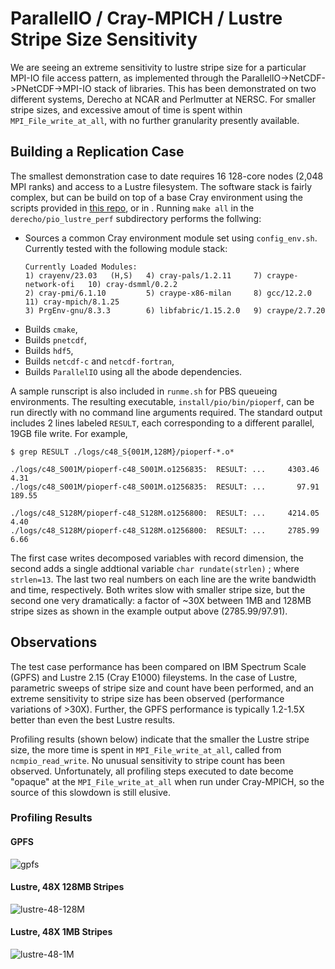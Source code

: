 # ParallelIO / Cray-MPICH / Lustre Stripe Size Sensitivity

We are seeing an extreme sensitivity to lustre stripe size for a particular MPI-IO file access pattern, as implemented through the ParallelIO->NetCDF->PNetCDF->MPI-IO stack of libraries.  This has been demonstrated on two different systems, Derecho at NCAR and Perlmutter at NERSC. For smaller stripe sizes, and excessive amout of time is spent within `MPI_File_write_at_all`, with no further granularity presently available.

## Building a Replication Case

The smallest demonstration case to date requires 16 128-core nodes (2,048 MPI ranks) and access to a Lustre filesystem.  The software stack is fairly complex, but can be build on top of a base Cray environment using the scripts provided in [this repo](https://github.com/benkirk/bugreports/tree/main), or in .  Running `make all` in the `derecho/pio_lustre_perf` subdirectory performs the follwing:
* Sources a common Cray environment module set using `config_env.sh`. Currently tested with the following module stack:
  ```
  Currently Loaded Modules:
  1) crayenv/23.03   (H,S)   4) cray-pals/1.2.11     7) craype-network-ofi   10) cray-dsmml/0.2.2  
  2) cray-pmi/6.1.10         5) craype-x86-milan     8) gcc/12.2.0           11) cray-mpich/8.1.25
  3) PrgEnv-gnu/8.3.3        6) libfabric/1.15.2.0   9) craype/2.7.20
  ```
* Builds `cmake`,
* Builds `pnetcdf`,
* Builds `hdf5`,
* Builds `netcdf-c` and `netcdf-fortran`,
* Builds `ParallelIO` using all the abode dependencies.

A sample runscript is also included in `runme.sh` for PBS queueing environments.  The resulting executable, `install/pio/bin/pioperf`, can be run directly with no command line arguments required.  The standard output includes 2 lines labeled `RESULT`, each corresponding to a different parallel, 19GB file write.  For example, 
```
$ grep RESULT ./logs/c48_S{001M,128M}/pioperf-*.o*

./logs/c48_S001M/pioperf-c48_S001M.o1256835:  RESULT: ...     4303.46        4.31
./logs/c48_S001M/pioperf-c48_S001M.o1256835:  RESULT: ...       97.91      189.55

./logs/c48_S128M/pioperf-c48_S128M.o1256800:  RESULT: ...     4214.05        4.40
./logs/c48_S128M/pioperf-c48_S128M.o1256800:  RESULT: ...     2785.99        6.66
```

The first case writes decomposed variables with record dimension, the second adds a single addtional variable `char rundate(strlen)` ; where `strlen=13`.  The last two real numbers on each line are the write bandwidth and time, respectively.  Both writes slow with smaller stripe size, but the second one very dramatically: a factor of ~30X between 1MB and 128MB stripe sizes as shown in the example output above (2785.99/97.91).

## Observations 

The test case performance has been compared on IBM Spectrum Scale (GPFS) and Lustre 2.15 (Cray E1000) fileystems. In the case of Lustre, parametric sweeps of stripe size and count have been performed, and an extreme sensitivity to stripe size has been observed (performance variations of >30X).  Further, the GPFS performance is typically 1.2-1.5X better than even the best Lustre results. 

Profiling results (shown below) indicate that the smaller the Lustre stripe size, the more time is spent in `MPI_File_write_at_all`, called from `ncmpio_read_write`.  No unusual sensitivity to stripe count has been observed. Unfortunately, all profiling steps executed to date become "opaque" at the `MPI_File_write_at_all` when run under Cray-MPICH, so the source of this slowdown is still elusive.

### Profiling Results
#### GPFS

![gpfs](https://github.com/benkirk/bugreports/assets/2366572/4d83b8de-d0c1-4945-a1d5-63e5ed07095f)

#### Lustre, 48X 128MB Stripes

![lustre-48-128M](https://github.com/benkirk/bugreports/assets/2366572/9942ff52-631f-4a25-bf92-d01b623960a5)


#### Lustre, 48X 1MB Stripes

![lustre-48-1M](https://github.com/benkirk/bugreports/assets/2366572/3dc47e84-def3-4e3a-adf3-583b24bda22c)
